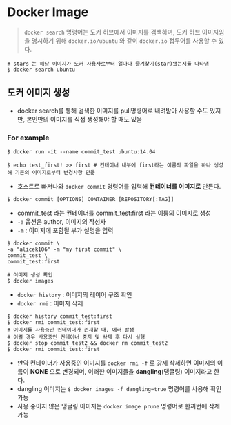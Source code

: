 # Docker Image

> `docker search` 명령어는 도커 허브에서 이미지를 검색하며, 도커 허브 이미지임을 명시하기 위해 `docker.io/ubuntu` 와 같이 `docker.io` 접두어를 사용할 수 있다.

```shell
# stars 는 해당 이미지가 도커 사용자로부터 얼마나 즐겨찾기(star)됐는지를 나타냄
$ docker search ubuntu

```

## 도커 이미지 생성

* docker search를 통해 검색한 이미지를 pull명령어로 내려받아 사용할 수도 있지만, 본인만의 이미지를 직접 생성해야 할 때도 있음

### For example

```shell
$ docker run -it --name commit_test ubuntu:14.04

$ echo test_first! >> first # 컨테이너 내부에 first라는 이름의 파일을 하나 생성해 기존의 이미지로부터 변경사항 만듦
```

* 호스트로 빠져나와 `docker commit` 명령어를 입력해 **컨테이너를 이미지로** 만든다.

```shell
$ docker commit [OPTIONS] CONTAINER [REPOSITORY[:TAG]]
```

* commit_test 라는 컨테이너를 commit_test:first 라는 이름의 이미지로 생성
* `-a` 옵션은 author, 이미지의 작성자
* `-m` : 이미지에 포함될 부가 설명을 입력

```shell
$ docker commit \
-a "alicek106" -m "my first commit" \ 
commit_test \
commit_test:first

# 이미지 생성 확인
$ docker images
```

* `docker history` : 이미지의 레이어 구조 확인
* `docker rmi` : 이미지 삭제

```shell
$ docker history commit_test:first
$ docker rmi commit_test:first
# 이미지를 사용중인 컨테이너가 존재할 때, 에러 발생
# 이럴 경우 사용중인 컨테이너 중지 및 삭제 후 다시 실행
$ docker stop commit_test2 && docker rm commit_test2
$ docker rmi commit_test:first
```

* 만약 컨테이너가 사용중인 이미지를 `docker rmi -f` 로 강제 삭제하면 이미지의 이름이 **NONE** 으로 변경되며, 이러한 이미지들을 **dangling**(댕글링) 이미지라고 한다.
* dangling 이미지는 `$ docker images -f dangling=true` 명령어를 사용해 확인 가능
* 사용 중이지 않은 댕글링 이미지는 `docker image prune` 명령어로 한꺼번에 삭제 가능